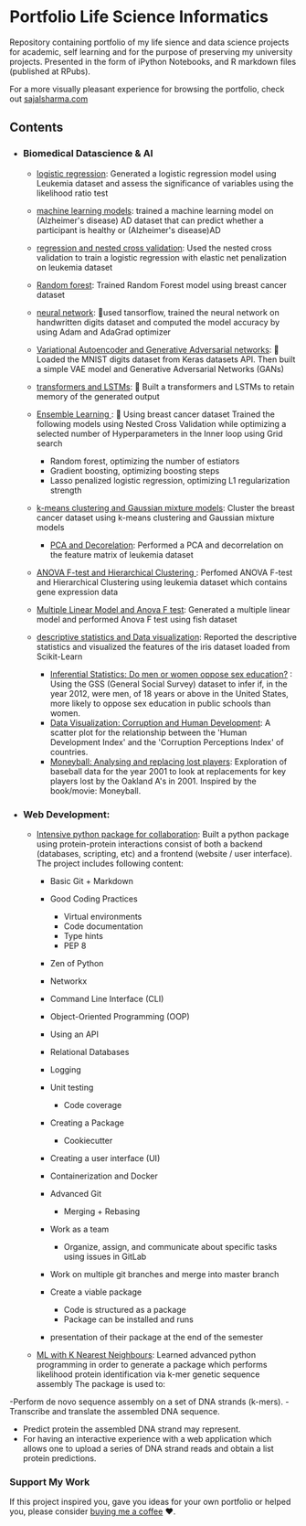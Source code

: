# Portfolio Life Science Informatics
Repository containing portfolio of my life sience and data science projects for academic, self learning and for the purpose of preserving my university projects. Presented in the form of iPython Notebooks, and R markdown files (published at RPubs).

For a more visually pleasant experience for browsing the portfolio, check out [sajalsharma.com](http://sajalsharma.com)

## Contents

- ### Biomedical Datascience & AI

	- [logistic regression](https://github.com/faiza-khurshid/faiza-khurshid.github.io/blob/master/datascience%20%26%20AI%20projects/linear%20regression%2Cherarical%20clustering%2C%20logistic%20regression/linear%20regression%2Cherarical%20clustering%2C%20logistic%20regression.ipynb): Generated a logistic regression model using Leukemia dataset and assess the significance of variables using the likelihood ratio test
	- [machine learning models](https://github.com/faiza-khurshid/faiza-khurshid.github.io/blob/master/datascience%20%26%20AI%20projects/NMF%20clustering%2C%20Machine%20learning/NMF%20clustering%2C%20Machine%20learning.ipynb): trained a machine learning  model on  (Alzheimer's disease) AD dataset that can predict whether a participant is healthy or (Alzheimer's disease)AD
	- [ regression and nested cross validation](https://github.com/faiza-khurshid/faiza-khurshid.github.io/blob/master/datascience%20%26%20AI%20projects/elastic%20net%2CCV%2CSvm%2Crandomforest/elastic%20net%2CCV%2CSvm%2Crandomforest.ipynb): Used the nested cross validation to train a logistic regression with elastic net penalization on leukemia dataset 
	- [ Random forest]( https://github.com/faiza-khurshid/faiza-khurshid.github.io/blob/master/datascience%20%26%20AI%20projects/elastic%20net%2CCV%2CSvm%2Crandomforest/elastic%20net%2CCV%2CSvm%2Crandomforest.ipynb): Trained Random Forest model using breast cancer dataset


	- [ neural network]( https://github.com/faiza-khurshid/faiza-khurshid.github.io/blob/master/datascience%20%26%20AI%20projects/neural%20network%2CCNN%2Ctransfer%20learning/neural%20network%2CCNN%2Ctransfer%20learning.ipynb):   used tansorflow, trained the neural network on handwritten digits dataset and computed the model accuracy  by using Adam and AdaGrad optimizer

	 

 

	- [ Variational Autoencoder and Generative Adversarial networks]( https://github.com/faiza-khurshid/faiza-khurshid.github.io/blob/master/datascience%20%26%20AI%20projects/variational%20autoencoder%2CGANs%20%2CLSTM%2C%20transformer/variational%20autoencoder%2CGANs%20%2CLSTM%2C%20transformer.ipynb):  	Loaded the MNIST digits dataset from Keras datasets API. Then built a simple VAE model and Generative Adversarial Networks (GANs)

	- [ transformers and LSTMs]( https://github.com/faiza-khurshid/faiza-khurshid.github.io/blob/master/datascience%20%26%20AI%20projects/variational%20autoencoder%2CGANs%20%2CLSTM%2C%20transformer/variational%20autoencoder%2CGANs%20%2CLSTM%2C%20transformer.ipynb):  	Built a transformers and LSTMs to retain memory of the generated output 

	 

 
	- [Ensemble Learning ](  https://github.com/faiza-khurshid/faiza-khurshid.github.io/blob/master/datascience%20%26%20AI%20projects/ensamble%20learning%2CNN%20theoratical%2CNN%20programing/ensamble%20learning%2CNN%20theoratical%2CNN%20programing.ipynb): 	Using breast cancer dataset Trained the following models using Nested Cross Validation while optimizing a selected number of Hyperparameters in the Inner loop using Grid search
		- 	Random forest, optimizing the number of estiators  
		- 	Gradient boosting, optimizing boosting steps
		- 	Lasso penalized logistic regression, optimizing L1 regularization strength

	- [ k-means clustering and Gaussian mixture models]( https://github.com/faiza-khurshid/faiza-khurshid.github.io/blob/master/datascience%20%26%20AI%20projects/k%20mean%20clustering%2CGMM%2C%20consense%20clustering/k%20mean%20clustering%2CGMM%2C%20consense%20clustering.ipynb): Cluster the breast cancer dataset using k-means clustering and Gaussian mixture models
		- [PCA and Decorelation]( https://github.com/faiza-khurshid/faiza-khurshid.github.io/blob/master/datascience%20%26%20AI%20projects/linear%20regression%2Cherarical%20clustering%2C%20logistic%20regression/linear%20regression%2Cherarical%20clustering%2C%20logistic%20regression.ipynb): Performed a PCA and decorrelation on the feature matrix of leukemia dataset


	- [ ANOVA F-test and Hierarchical Clustering ]( https://github.com/faiza-khurshid/faiza-khurshid.github.io/blob/master/datascience%20%26%20AI%20projects/linear%20regression%2Cherarical%20clustering%2C%20logistic%20regression/linear%20regression%2Cherarical%20clustering%2C%20logistic%20regression.ipynb): Perfomed ANOVA F-test and Hierarchical Clustering using leukemia dataset which contains gene expression data


	- [ Multiple Linear Model and Anova F test]( https://github.com/faiza-khurshid/faiza-khurshid.github.io/blob/master/datascience%20%26%20AI%20projects/linear%20regression%2Cherarical%20clustering%2C%20logistic%20regression/linear%20regression%2Cherarical%20clustering%2C%20logistic%20regression.ipynb): Generated a multiple linear model and performed Anova F test using fish dataset
		
	 

	 
	- [descriptive statistics and Data visualization]( https://github.com/faiza-khurshid/faiza-khurshid.github.io/blob/master/datascience%20%26%20AI%20projects/preprocessing%2Cstatistics%2Cdata%20visulization%2Ccorelation/preprocessing%2Cstatistics%2Cdata%20visulization%2Ccorelation.ipynb): Reported the descriptive statistics and visualized the features of the iris dataset loaded from Scikit-Learn 
		- [Inferential Statistics: Do men or women oppose sex education?](http://rpubs.com/sajal_sharma/inferential_statistics) : Using the GSS (General Social Survey) dataset to infer if, in the year 2012, were men, of 18 years or above in the United States, more likely to oppose sex education in public schools than women.
		- [Data Visualization: Corruption and Human Development](http://rpubs.com/sajal_sharma/corruption_viz): A scatter plot for the relationship between the 'Human Development Index' and the 'Corruption Perceptions Index' of countries.
		- [Moneyball: Analysing and replacing lost players](http://rpubs.com/sajal_sharma/moneyball_lost_players): Exploration of baseball data for the year 2001 to look at replacements for key players lost by the Oakland A's in 2001. Inspired by the book/movie: Moneyball.
	

- ###  Web Development: 


	- [Intensive python package for collaboration](https://github.com/faiza-khurshid/faiza-khurshid.github.io/tree/master/advanced%20programming/plab2_package): Built a python package using protein-protein interactions consist of both a backend (databases, scripting, etc) and a frontend (website / user interface). The project includes following content:
		-	Basic Git + Markdown
		-	Good Coding Practices

			-	Virtual environments
			-	Code documentation
			-	Type hints
			-	PEP 8

		-	Zen of Python




		-	Networkx
		-	Command Line Interface (CLI)
		-	Object-Oriented Programming (OOP)
		-	Using an API
		-	Relational Databases
		-	Logging
		-	Unit testing

			-	Code coverage
		-	Creating a Package
			-	Cookiecutter
		-	Creating a user interface (UI)
		-	Containerization and Docker
		-	Advanced Git

			-	Merging + Rebasing
		-	Work as a team

			-	Organize, assign, and communicate about specific tasks using issues in GitLab
		-	Work on multiple git branches and merge into master branch
		-	Create a viable package

			-	Code is structured as a package
			-	Package can be installed and runs

		-	presentation of their package at the end of the semester
	- [ML with K Nearest Neighbours](https://github.com/sajal2692/data-science-portfolio/blob/master/ML%20Micro%20Projects/ML%20with%20K%20Nearest%20Neighbors.ipynb): Learned advanced python programming in
order to generate a package which performs
likelihood protein identification via k-mer
genetic sequence assembly The package is used to:

 -Perform de novo sequence assembly on a set of DNA strands (k-mers).
 -Transcribe and translate the assembled DNA sequence.
 - Predict protein the assembled DNA strand may represent.
 - For having an interactive experience with a web application which allows one to upload a series of DNA strand reads and obtain a list protein predictions.

	

### Support My Work

If this project inspired you, gave you ideas for your own portfolio or helped you, please consider [buying me a coffee](https://buymeacoffee.com/sajals) ❤️.   
